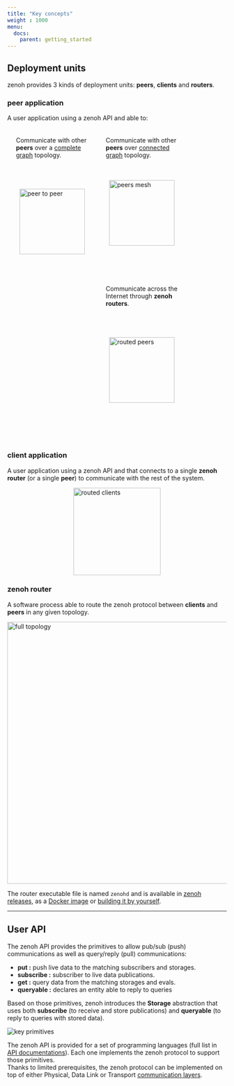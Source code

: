 ```yaml
---
title: "Key concepts"
weight : 1000
menu:
  docs:
    parent: getting_started
---
```


## Deployment units

zenoh provides 3 kinds of deployment units: **peers**, **clients** and **routers**.

### peer application
A user application using a zenoh API and able to:
<div>
    <div style="float:left;width:33%;padding:20px;">
        <div style="height:50px;">
            Communicate with other <b>peers</b> over a 
            <a href="https://en.wikipedia.org/wiki/Complete_graph">complete graph</a> topology.
        </div>
        <div style="height:20px;text-align:center;"></div>
        <div style="height:250px;display:flex;justify-content:center;align-items:center;">
            <img src="/img/peer_to_peer.png" alt="peer to peer" width="150"></img>
        </div>
    </div>
    <div style="float:left;width:33%;padding:20px;">
        <div style="height:50px;">
            Communicate with other <b>peers</b> over <a href="https://en.wikipedia.org/wiki/Connectivity_(graph_theory)#Connected_vertices_and_graphs">connected graph</a>  topology.</div>
        <div style="height:250px;display:flex;justify-content:center;align-items:center;">
            <img src="/img/peers_mesh.png" alt="peers mesh" width="150"></img>
        </div>
    </div>
    <div style="float:left;width:33%;padding:20px;">
        <div style="height:50px;">
            Communicate across the Internet through <b>zenoh routers</b>.
        </div>
        <div style="height:20px;text-align:center;"></div>
        <div style="height:250px;display:flex;justify-content:center;align-items:center;">
            <img src="/img/routed_peers.png" alt="routed peers" width="150"></img>
        </div>
    </div>
</div>
<br style="clear:both;"></br>

### client application
A user application using a zenoh API and that connects to a single **zenoh router** (or a single **peer**) to communicate with the rest of the system.

<div style="height:200px;display:flex;justify-content: center;align-items: center;">
    <img src="/img/routed_clients.png" alt="routed clients" width="200"></img>
</div>

### zenoh router
A software process able to route the zenoh protocol between **clients** and **peers** in any given topology.

<div style="display:flex;justify-content: center;align-items: center;">
    <img src="/img/full_topology.png" alt="full topology" width="600"></img>
</div>

The router executable file is named `zenohd` and is available in [zenoh releases](./installation#installing-zenohs-router), as a [Docker image](./quick-test) or [building it by yourself](https://github.com/eclipse-zenoh/zenoh#how-to-build-it).

------
## User API

The zenoh API provides the primitives to allow pub/sub (push) communications as well as query/reply (pull) communications:
 - **put :** push live data to the matching subscribers and storages.
 - **subscribe :** subscriber to live data publications.
 - **get :** query data from the matching storages and evals.
 - **queryable :** declares an entity able to reply to queries

Based on those primitives, zenoh introduces the **Storage** abstraction that uses both **subscribe** (to receive and store publications) and **queryable** (to reply to queries with stored data).

![key primitives](/img/key_primitives_v0.6.png "key primitives")

The zenoh API is provided for a set of programming languages (full list in [API documentations](../APIs/APIs)). Each one implements the zenoh protocol to support those primitives.  
Thanks to limited prerequisites, the zenoh protocol can be implemented on top of either Physical, Data Link or Transport [communication layers](https://en.wikipedia.org/wiki/OSI_model).